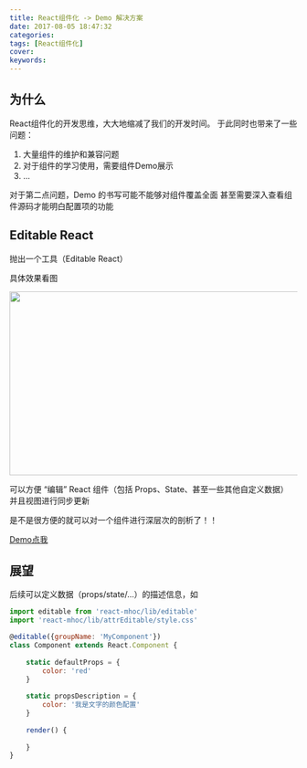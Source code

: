 ```yaml
---
title: React组件化 -> Demo 解决方案
date: 2017-08-05 18:47:32
categories:
tags: [React组件化]
cover:
keywords:
---
```


## 为什么

 React组件化的开发思维，大大地缩减了我们的开发时间。
 于此同时也带来了一些问题：
 
  1. 大量组件的维护和兼容问题
  2. 对于组件的学习使用，需要组件Demo展示
  3. ...
  
对于第二点问题，Demo 的书写可能不能够对组件覆盖全面
甚至需要深入查看组件源码才能明白配置项的功能

## Editable React

抛出一个工具（Editable React）

具体效果看图

<img src="http://obu9je6ng.bkt.clouddn.com/FkVW1A_OJ5Nw5m2wNFQL5QrtIGfF?imageslim" width="1221" height="322"/>

可以方便 “编辑” React 组件（包括 Props、State、甚至一些其他自定义数据）
并且视图进行同步更新

是不是很方便的就可以对一个组件进行深层次的剖析了！！

[Demo点我](https://m-cuttlefish.github.io/react-mhoc/page/)

## 展望

后续可以定义数据（props/state/...）的描述信息，如

```jsx
import editable from 'react-mhoc/lib/editable'
import 'react-mhoc/lib/attrEditable/style.css'

@editable({groupName: 'MyComponent'})
class Component extends React.Component {
    
    static defaultProps = {
        color: 'red'
    }
    
    static propsDescription = {
        color: '我是文字的颜色配置'
    }
    
    render() {
        
    }
}
```




